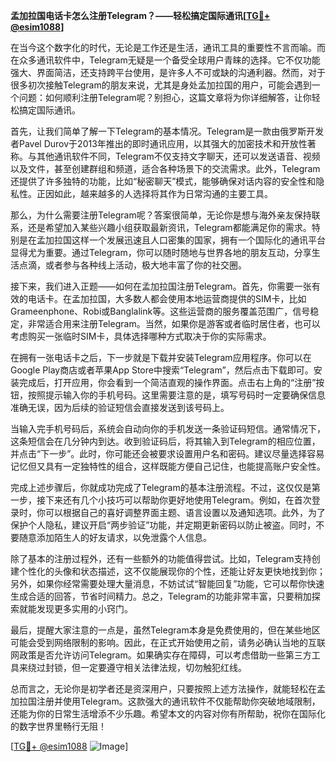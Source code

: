 **孟加拉国电话卡怎么注册Telegram？——轻松搞定国际通讯[[TG💪+ @esim1088](https://t.me/s/esim1088)]**

在当今这个数字化的时代，无论是工作还是生活，通讯工具的重要性不言而喻。而在众多通讯软件中，Telegram无疑是一个备受全球用户青睐的选择。它不仅功能强大、界面简洁，还支持跨平台使用，是许多人不可或缺的沟通利器。然而，对于很多初次接触Telegram的朋友来说，尤其是身处孟加拉国的用户，可能会遇到一个问题：如何顺利注册Telegram呢？别担心，这篇文章将为你详细解答，让你轻松搞定国际通讯。

首先，让我们简单了解一下Telegram的基本情况。Telegram是一款由俄罗斯开发者Pavel Durov于2013年推出的即时通讯应用，以其强大的加密技术和开放性著称。与其他通讯软件不同，Telegram不仅支持文字聊天，还可以发送语音、视频以及文件，甚至创建群组和频道，适合各种场景下的交流需求。此外，Telegram还提供了许多独特的功能，比如“秘密聊天”模式，能够确保对话内容的安全性和隐私性。正因如此，越来越多的人选择将其作为日常沟通的主要工具。

那么，为什么需要注册Telegram呢？答案很简单，无论你是想与海外亲友保持联系，还是希望加入某些兴趣小组获取最新资讯，Telegram都能满足你的需求。特别是在孟加拉国这样一个发展迅速且人口密集的国家，拥有一个国际化的通讯平台显得尤为重要。通过Telegram，你可以随时随地与世界各地的朋友互动，分享生活点滴，或者参与各种线上活动，极大地丰富了你的社交圈。

接下来，我们进入正题——如何在孟加拉国注册Telegram。首先，你需要一张有效的电话卡。在孟加拉国，大多数人都会使用本地运营商提供的SIM卡，比如Grameenphone、Robi或Banglalink等。这些运营商的服务覆盖范围广，信号稳定，非常适合用来注册Telegram。当然，如果你是游客或者临时居住者，也可以考虑购买一张临时SIM卡，具体选择哪种方式取决于你的实际需求。

在拥有一张电话卡之后，下一步就是下载并安装Telegram应用程序。你可以在Google Play商店或者苹果App Store中搜索“Telegram”，然后点击下载即可。安装完成后，打开应用，你会看到一个简洁直观的操作界面。点击右上角的“注册”按钮，按照提示输入你的手机号码。这里需要注意的是，填写号码时一定要确保信息准确无误，因为后续的验证短信会直接发送到该号码上。

当输入完手机号码后，系统会自动向你的手机发送一条验证码短信。通常情况下，这条短信会在几分钟内到达。收到验证码后，将其输入到Telegram的相应位置，并点击“下一步”。此时，你可能还会被要求设置用户名和密码。建议尽量选择容易记忆但又具有一定独特性的组合，这样既能方便自己记住，也能提高账户安全性。

完成上述步骤后，你就成功完成了Telegram的基本注册流程。不过，这仅仅是第一步，接下来还有几个小技巧可以帮助你更好地使用Telegram。例如，在首次登录时，你可以根据自己的喜好调整界面主题、语言设置以及通知选项。此外，为了保护个人隐私，建议开启“两步验证”功能，并定期更新密码以防止被盗。同时，不要随意添加陌生人的好友请求，以免泄露个人信息。

除了基本的注册过程外，还有一些额外的功能值得尝试。比如，Telegram支持创建个性化的头像和状态描述，这不仅能展现你的个性，还能让好友更快地找到你；另外，如果你经常需要处理大量消息，不妨试试“智能回复”功能，它可以帮你快速生成合适的回答，节省时间精力。总之，Telegram的功能非常丰富，只要稍加探索就能发现更多实用的小窍门。

最后，提醒大家注意的一点是，虽然Telegram本身是免费使用的，但在某些地区可能会受到网络限制的影响。因此，在正式开始使用之前，请务必确认当地的互联网政策是否允许访问Telegram。如果确实存在障碍，可以考虑借助一些第三方工具来绕过封锁，但一定要遵守相关法律法规，切勿触犯红线。

总而言之，无论你是初学者还是资深用户，只要按照上述方法操作，就能轻松在孟加拉国注册并使用Telegram。这款强大的通讯软件不仅能帮助你突破地域限制，还能为你的日常生活增添不少乐趣。希望本文的内容对你有所帮助，祝你在国际化的数字世界里畅行无阻！

[[TG💪+ @esim1088](https://t.me/s/esim1088) ![Image](https://i.postimg.cc/4NQfJmqS/Snipaste-2025-05-13-00-14-12.png)]